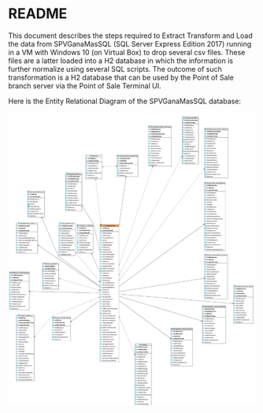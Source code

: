 # README

This document describes the steps required to Extract Transform and Load the data from SPVGanaMasSQL 
(SQL Server Express Edition 2017) running in a VM with Windows 10 (on Virtual Box) to drop several 
csv files. These files are a latter loaded into a H2 database in which the information is further normalize
using several SQL scripts. The outcome of such transformation is a H2 database that can be used by the 
Point of Sale branch server via the Point of Sale Terminal UI.

Here is the Entity Relational Diagram of the SPVGanaMasSQL database:

![grpc-gateway](./resources/producto-er.png)

